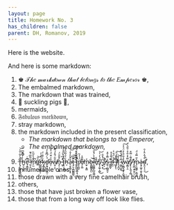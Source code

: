 ```yaml
---
layout: page
title: Homework No. 3
has_children: false
parent: DH, Romanov, 2019
---
```



Here is the website.

And here is some markdown:

1. ♚ 𝒯𝒽𝑒 𝓂𝒶𝓇𝓀𝒹𝑜𝓌𝓃 𝓉𝒽𝒶𝓉 𝒷𝑒𝓁𝑜𝓃𝑔𝓈 𝓉𝑜 𝓉𝒽𝑒 𝐸𝓂𝓅𝑒𝓇𝑜𝓇 ♚,
2. The embalmed markdown,
3. The markdown that was trained,
4. 🐷 suckling pigs 🐷,
5. mermaids,
6. 𝔉𝔞𝔟𝔲𝔩𝔬𝔲𝔰 𝔪𝔞𝔯𝔨𝔡𝔬𝔴𝔫,
7. stray markdown,
8. the markdown included in the present classification,
    - *The markdown that belongs to the Emperor,*
    - *The embalmed markdown,*
    - *...*
9. T̶̢̡̙̳͈̮̺̪̣̦͋̓͂̇̌̔̚͝h̵̲̗̤̖̯̓̍̋̎͊͆̕ͅe̶̛̘̞͇̮͛͊̇̚ ̶̰̜̭̔̈̃̋̈́͊͘m̷̗̫̌̄̾͗̅̏̚̕a̶̛̻͐̎͘͝r̴̛̺̲̲̲̱̳͇͕̈́̔̉̓ḵ̴͓̻̩͖̗͛͐̄͑̓d̵̬̰͉̘̠͉̰̣́̀́͆͊̀̉̕o̶̤̦͒͐̈̌̈́̇͒̄ŵ̸̫̖͕̯͋́̂̒́͌̄͘ǹ̵̡̜̜̠͓̲͒͂̎̈́ ̵͖̗͒́͆̉t̵̢̩͔̯͆́́͗͆̅͋̂͜h̵͔͑̓͛͂́̓́̕å̶̖̮͕͇̠̙̝̂̆̑̒̄͑͝͠ţ̷̛̗̮͔̻̺͇͇̄̽͆͘͠ͅ ̶̜͉̹̹̐͆̄͌̒̓t̷̢̨̛̫̝̘̳͎͉͖̂̎̈́̒̒̊͊̚͠r̸̢̝͖̬̈́̍̒̏e̸̩̝͚͌̑̾m̴̫̙̣̞̳̓ḇ̶̼̻͇͍̪̤͝l̷̨̲͈͇̙̺̮̰̺̅̓̀́̽̑̕͝ê̸̘̾s̸̢̧͚̹̩̻̅́̔́̔͘͜͝ ̴̫̟̝͑́̽͋͜a̷͍͔͊̊̚̕s̵̼̖̣̪͇̯̞̒̿̾̄̽ ̵̳̲̪̟͌î̶͔̓̅̄̽͒f̷̛̙̗͋̈́̎͛̇ ̷̺̬̟͉̐̇̾̚͘ï̸̛̛̝̾̂̽̈̆͘͠t̵͉͙̪͙̓͒͝ ̴̨̻̤̲̼͆̾͂́̊̂̄͜w̵̨̰̻̝̩̟̜̯̲̽̊͋̎̀̊̈́̓̍͠ͅa̸͔͇͕̯̿͛̽͋̊͑̎̋͛̈́s̸̢̢̞̖̼̘̗̻̒͌̇̿͒͘ ̶̢̺̲͙͍̤͍̤̊̕ͅm̴̡͕͚͚̦͔̲̰̯̩̓̋̿̉̈́a̶̧̡͚̝̣̫̥̝̻̍d̴̨͈͔̹͉̊́̂̇̂̓̑̕̚̕͜,
10. innumerable ones,
11. those drawn with a very fine camelhair brush,
12. others,
13. those that have just broken a flower vase,
14. those that from a long way off look like flies.